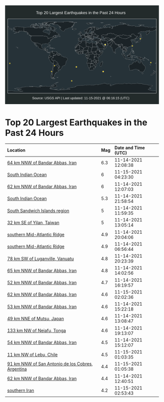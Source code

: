 ![Map](./map.png)

# Top 20 Largest Earthquakes in the Past 24 Hours

| Location | Mag | Date and Time (UTC) |
|:---|:---|:---|
| [64 km NNW of Bandar Abbas, Iran](https://earthquake.usgs.gov/earthquakes/eventpage/us7000fu12) | 6.3 | 11-14-2021 12:08:38 |
| [South Indian Ocean](https://earthquake.usgs.gov/earthquakes/eventpage/us7000fu61) | 6 | 11-15-2021 04:23:30 |
| [62 km NNW of Bandar Abbas, Iran](https://earthquake.usgs.gov/earthquakes/eventpage/us7000fu0x) | 6 | 11-14-2021 12:07:03 |
| [South Indian Ocean](https://earthquake.usgs.gov/earthquakes/eventpage/us7000fu43) | 5.3 | 11-14-2021 21:58:54 |
| [South Sandwich Islands region](https://earthquake.usgs.gov/earthquakes/eventpage/us7000fu0w) | 5 | 11-14-2021 11:59:35 |
| [32 km SE of Yilan, Taiwan](https://earthquake.usgs.gov/earthquakes/eventpage/us7000fu1v) | 5 | 11-14-2021 13:05:14 |
| [southern Mid-Atlantic Ridge](https://earthquake.usgs.gov/earthquakes/eventpage/us7000fu3r) | 4.9 | 11-14-2021 20:04:06 |
| [southern Mid-Atlantic Ridge](https://earthquake.usgs.gov/earthquakes/eventpage/us7000ftzg) | 4.9 | 11-14-2021 06:56:44 |
| [78 km SW of Luganville, Vanuatu](https://earthquake.usgs.gov/earthquakes/eventpage/us7000fu3s) | 4.8 | 11-14-2021 20:23:39 |
| [65 km NNW of Bandar Abbas, Iran](https://earthquake.usgs.gov/earthquakes/eventpage/us7000fu2c) | 4.8 | 11-14-2021 14:02:56 |
| [52 km NNW of Bandar Abbas, Iran](https://earthquake.usgs.gov/earthquakes/eventpage/us7000fu2u) | 4.7 | 11-14-2021 16:19:57 |
| [62 km NNW of Bandar Abbas, Iran](https://earthquake.usgs.gov/earthquakes/eventpage/us7000fu5f) | 4.6 | 11-15-2021 02:02:36 |
| [53 km NNW of Bandar Abbas, Iran](https://earthquake.usgs.gov/earthquakes/eventpage/us7000fu2l) | 4.6 | 11-14-2021 15:22:18 |
| [49 km NNE of Mutsu, Japan](https://earthquake.usgs.gov/earthquakes/eventpage/us7000fu1w) | 4.6 | 11-14-2021 13:08:47 |
| [133 km NW of Neiafu, Tonga](https://earthquake.usgs.gov/earthquakes/eventpage/us7000fu3i) | 4.6 | 11-14-2021 19:13:07 |
| [54 km NNW of Bandar Abbas, Iran](https://earthquake.usgs.gov/earthquakes/eventpage/us7000fu2k) | 4.5 | 11-14-2021 15:12:07 |
| [11 km NW of Lebu, Chile](https://earthquake.usgs.gov/earthquakes/eventpage/us7000fu58) | 4.5 | 11-15-2021 01:03:35 |
| [91 km NNW of San Antonio de los Cobres, Argentina](https://earthquake.usgs.gov/earthquakes/eventpage/us7000fu5a) | 4.4 | 11-15-2021 01:05:38 |
| [62 km NNW of Bandar Abbas, Iran](https://earthquake.usgs.gov/earthquakes/eventpage/us7000fu1n) | 4.4 | 11-14-2021 12:40:51 |
| [southern Iran](https://earthquake.usgs.gov/earthquakes/eventpage/us7000fu5m) | 4.2 | 11-15-2021 02:53:43 |
